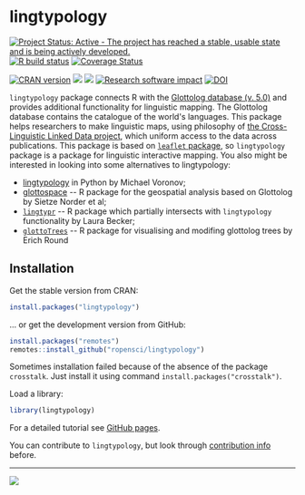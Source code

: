 # lingtypology

[![Project Status: Active - The project has reached a stable, usable state and is being actively developed.](http://www.repostatus.org/badges/latest/active.svg)](http://www.repostatus.org/#active)
[![R build status](https://github.com/ropensci/lingtypology/workflows/R-CMD-check/badge.svg)](https://github.com/ropensci/lingtypology/actions)
[![Coverage Status](https://img.shields.io/codecov/c/github/ropensci/lingtypology/master.svg)](https://codecov.io/github/ropensci/lingtypology?branch=master)

[![CRAN version](https://www.r-pkg.org/badges/version/lingtypology)](https://cran.r-project.org/package=lingtypology)
[![](http://cranlogs.r-pkg.org/badges/grand-total/lingtypology)](https://CRAN.R-project.org/package=lingtypology)
[![](https://badges.ropensci.org/95_status.svg)](https://github.com/ropensci/onboarding/issues/95)
[![Research software impact](http://depsy.org/api/package/cran/lingtypology/badge.svg)](http://depsy.org/package/r/lingtypology)
[![DOI](https://zenodo.org/badge/DOI/10.5281/zenodo.815028.svg)](https://doi.org/10.5281/zenodo.815028)


`lingtypology` package connects R with the [Glottolog database (v. 5.0)](https://glottolog.org/) and provides additional functionality for linguistic mapping. The Glottolog database contains the catalogue of the world's languages. This package helps researchers to make linguistic maps, using philosophy of [the Cross-Linguistic Linked Data project](https://clld.org/), which uniform access to the data across publications. This package is based on [`leaflet` package](https://rstudio.github.io/leaflet/), so `lingtypology` package is a package for linguistic interactive mapping. You also might be interested in looking into some alternatives to lingtypology:

* [lingtypology](https://pypi.org/project/lingtypology/) in Python by Michael Voronov;
* [glottospace](https://github.com/glottospace/glottospace) -- R package for the geospatial analysis based on Glottolog by Sietze Norder et al;
* [`lingtypr`](https://gitlab.com/laurabecker/lingtypr) -- R package which partially intersects with `lingtypology` functionality by Laura Becker;
* [`glottoTrees`](https://github.com/erichround/glottoTrees) -- R package for visualising and modifing glottolog trees by Erich Round

## Installation

Get the stable version from CRAN:
```R
install.packages("lingtypology")
```
… or get the development version from GitHub:
```R
install.packages("remotes")
remotes::install_github("ropensci/lingtypology")
```

Sometimes installation failed because of the absence of the package `crosstalk`. Just install it using command `install.packages("crosstalk")`. 

Load a library:
```R
library(lingtypology)
```

For a detailed tutorial see [GitHub pages](https://ropensci.github.io/lingtypology/).

You can contribute to `lingtypology`, but look through [contribution info](https://github.com/ropensci/lingtypology/blob/master/CONTRIBUTING.md) before.

---

[![](http://ropensci.org/public_images/github_footer.png)](http://ropensci.org)
